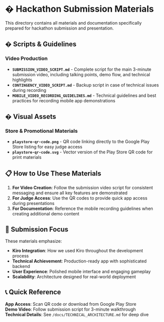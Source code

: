 # � Hackathon Submission Materials

This directory contains all materials and documentation specifically prepared for hackathon submission and presentation.

## � Scripts & Guidelines

### Video Production
- **`SUBMISSION_VIDEO_SCRIPT.md`** - Complete script for the main 3-minute submission video, including talking points, demo flow, and technical highlights
- **`CONTINGENCY_VIDEO_SCRIPT.md`** - Backup script in case of technical issues during recording
- **`MOBILE_VIDEO_RECORDING_GUIDELINES.md`** - Technical guidelines and best practices for recording mobile app demonstrations

## �️ Visual Assets

### Store & Promotional Materials
- **`playstore-qr-code.png`** - QR code linking directly to the Google Play Store listing for easy judge access
- **`playstore-qr-code.svg`** - Vector version of the Play Store QR code for print materials

## 📋 How to Use These Materials

1. **For Video Creation**: Follow the submission video script for consistent messaging and ensure all key features are demonstrated
2. **For Judge Access**: Use the QR codes to provide quick app access during presentations
3. **For Documentation**: Reference the mobile recording guidelines when creating additional demo content

## 🎯 Submission Focus

These materials emphasize:
- **Kiro Integration**: How we used Kiro throughout the development process
- **Technical Achievement**: Production-ready app with sophisticated backend
- **User Experience**: Polished mobile interface and engaging gameplay
- **Scalability**: Architecture designed for real-world deployment

## 📞 Quick Reference

**App Access**: Scan QR code or download from Google Play Store  
**Demo Video**: Follow submission script for 3-minute walkthrough  
**Technical Details**: See `/docs/TECHNICAL_ARCHITECTURE.md` for deep dive
